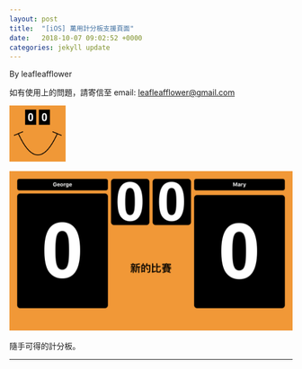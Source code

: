 ```yaml
---
layout: post
title:  "[iOS] 萬用計分板支援頁面"
date:   2018-10-07 09:02:52 +0000
categories: jekyll update
---
```

By leafleafflower  

如有使用上的問題，請寄信至
email: leafleafflower@gmail.com

<img src="/assets/Scoreboard/icon.png" width="100" height="100" border-radius="22.5%">

![view](/assets/Scoreboard/scoreboard.png)

隨手可得的計分板。



-------------------------------------------------------  
[Amblyopia-Training-App-Store]: https://itunes.apple.com/au/app/amblyopia-training/id1320619131?mt=8&ign-mpt=uo%3D2
[帶路雞Pro-App-Store]: https://appsto.re/tw/kp-Sfb.i
[帶路雞-App-Store]: https://appsto.re/tw/amD6eb.i

